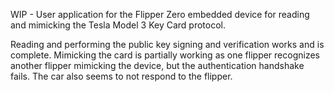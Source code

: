 WIP - User application for the Flipper Zero embedded device for reading and mimicking the Tesla Model 3 Key Card protocol.

Reading and performing the public key signing and verification works and is complete.
Mimicking the card is partially working as one flipper recognizes another flipper mimicking the device, but the authentication handshake fails. The car also seems to not respond to the flipper.
